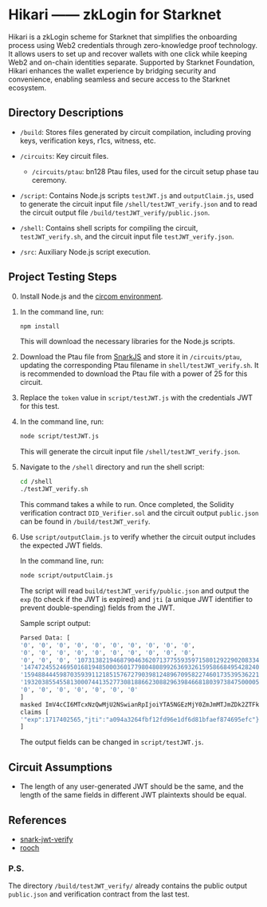 # Hikari —— zkLogin for Starknet

Hikari is a zkLogin scheme for Starknet that simplifies the onboarding process using Web2 credentials through zero-knowledge proof technology. It allows users to set up and recover wallets with one click while keeping Web2 and on-chain identities separate. Supported by Starknet Foundation, Hikari enhances the wallet experience by bridging security and convenience, enabling seamless and secure access to the Starknet ecosystem.

## Directory Descriptions

- `/build`: Stores files generated by circuit compilation, including proving keys, verification keys, r1cs, witness, etc.

- `/circuits`: Key circuit files.
  - `/circuits/ptau`: bn128 Ptau files, used for the circuit setup phase tau ceremony.

- `/script`: Contains Node.js scripts `testJWT.js` and `outputClaim.js`, used to generate the circuit input file `/shell/testJWT_verify.json` and to read the circuit output file `/build/testJWT_verify/public.json`.

- `/shell`: Contains shell scripts for compiling the circuit, `testJWT_verify.sh`, and the circuit input file `testJWT_verify.json`.

- `/src`: Auxiliary Node.js script execution.

## Project Testing Steps

0. Install Node.js and the [circom environment](https://docs.circom.io/getting-started/installation/#installing-circom).

1. In the command line, run:
   ```sh
   npm install
   ```
   This will download the necessary libraries for the Node.js scripts.

2. Download the Ptau file from [SnarkJS](https://github.com/iden3/snarkjs#:~:text=and%20verification%20keys.-,NOTE,-Ptau%20files%20for) and store it in `/circuits/ptau`, updating the corresponding Ptau filename in `shell/testJWT_verify.sh`. It is recommended to download the Ptau file with a power of 25 for this circuit.

3. Replace the `token` value in `script/testJWT.js` with the credentials JWT for this test.

4. In the command line, run:
   ```sh
   node script/testJWT.js
   ```
   This will generate the circuit input file `/shell/testJWT_verify.json`.

5. Navigate to the `/shell` directory and run the shell script:
   ```sh
   cd /shell
   ./testJWT_verify.sh
   ```
   This command takes a while to run. Once completed, the Solidity verification contract `DID_Verifier.sol` and the circuit output `public.json` can be found in `/build/testJWT_verify`.

6. Use `script/outputClaim.js` to verify whether the circuit output includes the expected JWT fields.

   In the command line, run:
   ```sh
   node script/outputClaim.js
   ```
   The script will read `build/testJWT_verify/public.json` and output the `exp` (to check if the JWT is expired) and `jti` (a unique JWT identifier to prevent double-spending) fields from the JWT.

   Sample script output:
   ```sh
   Parsed Data: [
   '0', '0', '0', '0', '0', '0', '0', '0', '0', '0',
   '0', '0', '0', '0', '0', '0', '0', '0', '0', '0',
   '0', '0', '0', '107313821946879046362071377559359715801292290208334',
   '147472455246950168194850003601779804808992636932615958668495428240029272685',
   '159488444598703593911218515767279039812489670958227460173539536221001111382',
   '193203855455813000744135277308188662308829639846681803973847500005383864320',
   '0', '0', '0', '0', '0', '0', '0'
   ]
   masked ImV4cCI6MTcxNzQwMjU2NSwianRpIjoiYTA5NGEzMjY0ZmJmMTJmZDk2ZTFkZjZkODFiZmFlZjg3NDY5NWVmYyJ9
   claims [
   '"exp":1717402565,"jti":"a094a3264fbf12fd96e1df6d81bfaef874695efc"}'
   ]
   ```

   The output fields can be changed in `script/testJWT.js`.

## Circuit Assumptions

- The length of any user-generated JWT should be the same, and the length of the same fields in different JWT plaintexts should be equal.

## References

- [snark-jwt-verify](https://github.com/TheFrozenFire/snark-jwt-verify)
- [rooch](https://github.com/rooch-network/rooch)

### P.S.
The directory `/build/testJWT_verify/` already contains the public output `public.json` and verification contract from the last test.
